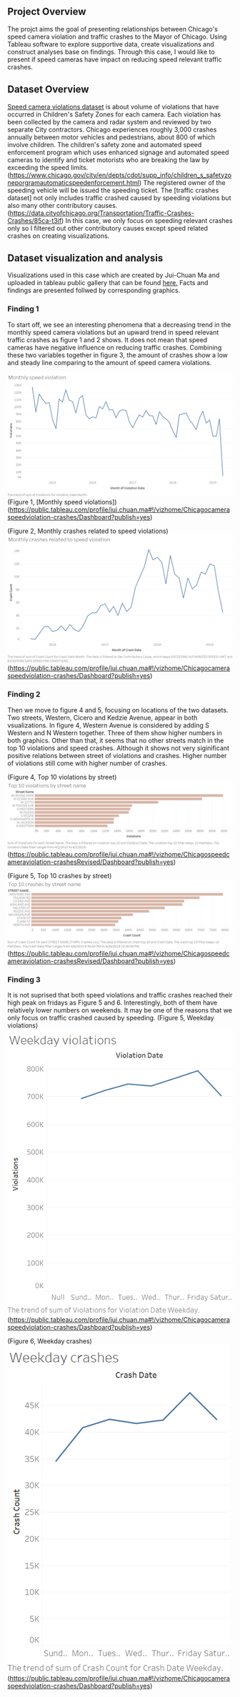 ## **Project Overview**  
  
The projct aims the goal of presenting relationships between Chicago's speed camera violation and traffic crashes to the Mayor of Chicago. Using Tableau software to explore supportive data, create visualizations and construct analyses base on findings. Through this case, I would like to present if speed cameras have impact on reducing speed relevant traffic crashes. 
  
  
## **Dataset Overview**  
  
[Speed camera violations dataset](https://data.cityofchicago.org/Transportation/Speed-Camera-Violations/hhkd-xvj4)   is about volume of violations that have occurred in Children's Safety Zones for each camera. Each violation has been collected by the camera and radar system and reviewed by two separate City contractors. Chicago experiences roughly 3,000 crashes annually between motor vehicles and pedestrians, about 800 of which involve children. The children's safety zone and automated speed enforcement program which uses enhanced signage and automated speed cameras to identify and ticket motorists who are breaking the law by exceeding the speed limits. (https://www.chicago.gov/city/en/depts/cdot/supp_info/children_s_safetyzoneporgramautomaticspeedenforcement.html) The registered owner of the speeding vehicle will be issued the speeding ticket. The [traffic crashes dataset] not only includes traffic crashed caused by speeding violations but also many other contributory causes. (https://data.cityofchicago.org/Transportation/Traffic-Crashes-Crashes/85ca-t3if) In this case, we only focus on speeding relevant crashes only so I filtered out other contributory causes except speed related crashes on creating visualizations. 
  
## **Dataset visualization and analysis**  
Visualizations used in this case which are created by Jui-Chuan Ma and uploaded in tableau public gallery that can be found [here.](https://public.tableau.com/profile/jui.chuan.ma#!/vizhome/Chicagocameraspeedviolation-crashes/Dashboard?publish=yes) Facts and findings are presented follwed by corresponding graphics.
  
### Finding 1  
  
To start off, we see an interesting phenomena that a decreasing trend in the monthly speed camera violations but an upward trend in speed relevant traffic crashes as figure 1 and 2 shows. It does not mean that speed cameras have negative influence on reducing traffic crashes. Combining these two variables together in figure 3, the amount of crashes show a low and steady line comparing to the amount of speed camera violations.   
  
![alt text](https://github.com/jma4/MSIS-2629-Individual-Project/blob/master/image/Monthly%20speed%20violations.png)  
  (Figure 1, [Monthly speed violations])(https://public.tableau.com/profile/jui.chuan.ma#!/vizhome/Chicagocameraspeedviolation-crashes/Dashboard?publish=yes)
  
(Figure 2, Monthly crashes related to speed violations)  
![alt text](https://github.com/jma4/MSIS-2629-Individual-Project/blob/master/image/Monthly%20crashes.png)  
  (https://public.tableau.com/profile/jui.chuan.ma#!/vizhome/Chicagocameraspeedviolation-crashes/Dashboard?publish=yes)  
  
  ### Finding 2  
  
Then we move to figure 4 and 5, focusing on locations of the two datasets. Two streets, Western, Cicero and Kedzie Avenue, appear in both vsualizations. In figure 4, Western Avenue is considered by adding S Western and N Western together. Three of them show higher numbers in both graphics. Other than that, it seems that no other streets match in the top 10 violations and speed crashes. Although it shows not very siginificant positive relations between street of violations and crashes. Higher number of violations still come with higher number of crashes.  

(Figure 4, Top 10 violations by street)  
![alt text](https://github.com/jma4/MSIS-2629-Individual-Project/blob/master/image/Top%2010%20violations%20v2.png)  
  (https://public.tableau.com/profile/jui.chuan.ma#!/vizhome/Chicagospeedcameraviolation-crashesRevised/Dashboard?publish=yes)
  
  
(Figure 5, Top 10 crashes by street)  
![alt text](https://github.com/jma4/MSIS-2629-Individual-Project/blob/master/image/Top%2010%20crashes%20v2.png)  
  (https://public.tableau.com/profile/jui.chuan.ma#!/vizhome/Chicagospeedcameraviolation-crashesRevised/Dashboard?publish=yes)  
  
  ### Finding 3  
  
It is not suprised that both speed violations and traffic crashes reached their high peak on fridays as Figure 5 and 6. Interestingly, both of them have relatively lower numbers on weekends. It may be one of the reasons that we only focus on traffic crashed caused by speeding. 
(Figure 5, Weekday violations)
![alt text](https://github.com/jma4/MSIS-2629-Individual-Project/blob/master/image/Weekday%20violations.png)  
  (https://public.tableau.com/profile/jui.chuan.ma#!/vizhome/Chicagocameraspeedviolation-crashes/Dashboard?publish=yes)  
    
  
(Figure 6, Weekday crashes)  
![alt text](https://github.com/jma4/MSIS-2629-Individual-Project/blob/master/image/Weekday%20crashes.png)  
  (https://public.tableau.com/profile/jui.chuan.ma#!/vizhome/Chicagocameraspeedviolation-crashes/Dashboard?publish=yes)  
  
  
  
